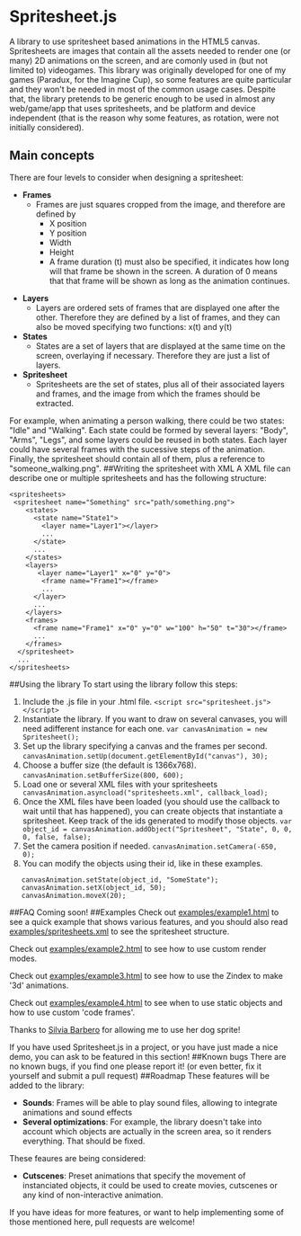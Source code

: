 # Spritesheet.js
A library to use spritesheet based animations in the HTML5 canvas. Spritesheets are images that contain all the assets needed to render one (or many) 2D animations on the screen, and are comonly used in (but not limited to) videogames. This library was originally developed for one of my games (Paradux, for the Imagine Cup), so some features are quite particular and they won't be needed in most of the common usage cases. Despite that, the library pretends to be generic enough to be used in almost any web/game/app that uses spritesheets, and be platform and device independent (that is the reason why some features, as rotation, were not initially considered).
## Main concepts
There are four levels to consider when designing a spritesheet:
* **Frames**
  - Frames are just squares cropped from the image, and therefore are defined by
    - X position
    - Y position
    - Width
    - Height
    - A frame duration (t) must also be specified, it indicates how long will that frame be shown in the screen. A duration of 0 means that that frame will be shown as long as the animation continues.
- **Layers**
  - Layers are ordered sets of frames that are displayed one after the other. Therefore they are defined by a list of frames, and they can also be moved specifying two functions: x(t) and y(t)
- **States**
  - States are a set of layers that are displayed at the same time on the screen, overlaying if necessary. Therefore they are just a list of layers.
- **Spritesheet**
  - Spritesheets are the set of states, plus all of their associated layers and frames, and the image from which the frames should be extracted.

For example, when animating a person walking, there could be two states: "Idle" and "Walking". Each state could be formed by several layers: "Body", "Arms", "Legs", and some layers could be reused in both states. Each layer could have several frames with the sucessive steps of the animation. Finally, the spritesheet should contain all of them, plus a reference to "someone_walking.png". 
##Writing the spritesheet with XML
A XML file can describe one or multiple spritesheets and has the following structure:
```
<spritesheets>
 <spritesheet name="Something" src="path/something.png">
    <states>
      <state name="State1">
        <layer name="Layer1"></layer>
        ...
      </state>
      ...
    </states>
    <layers>
       <layer name="Layer1" x="0" y="0">
        <frame name="Frame1"></frame>
        ...
      </layer>
      ...
    </layers>
    <frames>
      <frame name="Frame1" x="0" y="0" w="100" h="50" t="30"></frame>
      ...
    </frames>
  </spritesheet>
  ...
</spritesheets>
```
##Using the library
To start using the library follow this steps:
  1. Include the .js file in your .html file.
  `<script src="spritesheet.js"></script>`
  2. Instantiate the library. If you want to draw on several canvases, you will need adifferent instance for each one.
  `var canvasAnimation = new Spritesheet();`
  3. Set up the library specifying a canvas and the frames per second.
  `canvasAnimation.setUp(document.getElementById("canvas"), 30);`
  4. Choose a buffer size (the default is 1366x768).
  `canvasAnimation.setBufferSize(800, 600);`
  5. Load one or several XML files with your spritesheets
  ` canvasAnimation.asyncload("spritesheets.xml", callback_load);`
  6. Once the XML files have been loaded (you should use the callback to wait until that has happened), you can create objects that instantiate a spritesheet. Keep track of the ids generated to modify those objects.
  `var object_id = canvasAnimation.addObject("Spritesheet", "State", 0, 0, 0, false, false);`
  7. Set the camera position if needed.
  `canvasAnimation.setCamera(-650, 0);`
  8. You can modify the objects using their id, like in these examples.
```
   canvasAnimation.setState(object_id, "SomeState");
   canvasAnimation.setX(object_id, 50);
   canvasAnimation.moveX(20);
```

##FAQ
Coming soon!
##Examples
Check out [examples/example1.html](https://github.com/arcadiogarcia/Spritesheet.js/blob/master/examples/example1.html) to see a quick example that shows various features, and you should also read [examples/spritesheets.xml](https://github.com/arcadiogarcia/Spritesheet.js/blob/master/examples/spritesheets.xml) to see the spritesheet structure.

Check out [examples/example2.html](https://github.com/arcadiogarcia/Spritesheet.js/blob/master/examples/example2.html) to see how to use custom render modes.

Check out [examples/example3.html](https://github.com/arcadiogarcia/Spritesheet.js/blob/master/examples/example3.html) to see how to use the Zindex to make '3d' animations.

Check out [examples/example4.html](https://github.com/arcadiogarcia/Spritesheet.js/blob/master/examples/example4.html) to see when to use static objects and how to use custom 'code frames'.

Thanks to [Silvia Barbero](http://silvishinystar.deviantart.com/) for allowing me to use her dog sprite!

If you have used Spritesheet.js in a project, or you have just made a nice demo, you can ask to be featured in this section!
##Known bugs
There are no known bugs, if you find one please report it! (or even better, fix it yourself and submit a pull request)
##Roadmap
These features will be added to the library:
  - **Sounds**:
  Frames will be able to play sound files, allowing to integrate animations and sound effects
  - **Several optimizations**:
  For example, the library doesn't take into account which objects are actually in the screen area, so it renders everything. That should be fixed.

These feaures are being considered:
  - **Cutscenes**:
  Preset animations that specify the movement of instanciated objects, it could be used to create movies, cutscenes or any kind of non-interactive animation.

If you have ideas for more features, or want to help implementing some of those mentioned here, pull requests are welcome!


